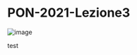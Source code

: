 # PON-2021-Lezione3
![image](https://user-images.githubusercontent.com/94290557/143264503-b4ddbd28-bd26-44c9-8756-4f5e2dd75dd7.png)

test


